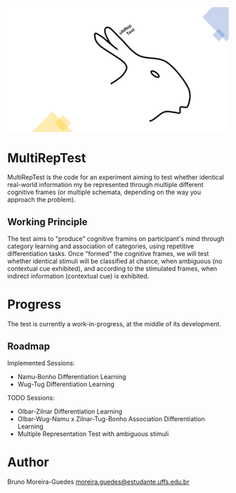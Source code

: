 <div align='center'>
    <img src='docs/media/MultiRepTest-logo.png'>
</div>

# MultiRepTest
MultiRepTest is the code for an experiment aiming to test whether identical
real-world information my be represented through multiple different cognitive
frames (or multiple schemata, depending on the way you approach the problem).

## Working Principle
The test aims to "produce" cognitive framins on participant's mind through
category learning and association of categories, using repetitive
differentiation tasks. Once "formed" the cognitive frames, we will test
whether identical stimuli will be classified at chance, when ambiguous (no
contextual cue exhibited), and according to the stimulated frames, when
indirect information (contextual cue) is exhibited.

# Progress
The test is currently a work-in-progress, at the middle of its development.

## Roadmap
Implemented Sessions:
- Namu-Bonho Differentiation Learning
- Wug-Tug Differentiation Learning

TODO Sessions:
- Olbar-Zilnar Differentiation Learning
- Olbar-Wug-Namu x Zilnar-Tug-Bonho Association Differentiation Learning
- Multiple Representation Test with ambiguous stimuli

# Author
Bruno Moreira-Guedes <moreira.guedes@estudante.uffs.edu.br>
